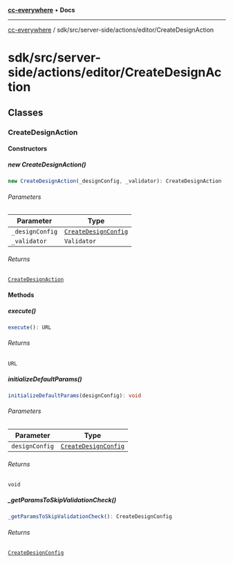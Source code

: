 [**cc-everywhere**](../../../../../index.md) • **Docs**

***

[cc-everywhere](../../../../../index.md) / sdk/src/server-side/actions/editor/CreateDesignAction

# sdk/src/server-side/actions/editor/CreateDesignAction

## Classes

### CreateDesignAction

#### Constructors

##### new CreateDesignAction()

```ts
new CreateDesignAction(_designConfig, _validator): CreateDesignAction
```

###### Parameters

| Parameter | Type |
| ------ | ------ |
| `_designConfig` | [`CreateDesignConfig`](../../../../../shared/src/types/editor/DesignConfig.md#createdesignconfig) |
| `_validator` | `Validator` |

###### Returns

[`CreateDesignAction`](CreateDesignAction.md#createdesignaction)

#### Methods

##### execute()

```ts
execute(): URL
```

###### Returns

`URL`

##### initializeDefaultParams()

```ts
initializeDefaultParams(designConfig): void
```

###### Parameters

| Parameter | Type |
| ------ | ------ |
| `designConfig` | [`CreateDesignConfig`](../../../../../shared/src/types/editor/DesignConfig.md#createdesignconfig) |

###### Returns

`void`

##### \_getParamsToSkipValidationCheck()

```ts
_getParamsToSkipValidationCheck(): CreateDesignConfig
```

###### Returns

[`CreateDesignConfig`](../../../../../shared/src/types/editor/DesignConfig.md#createdesignconfig)
